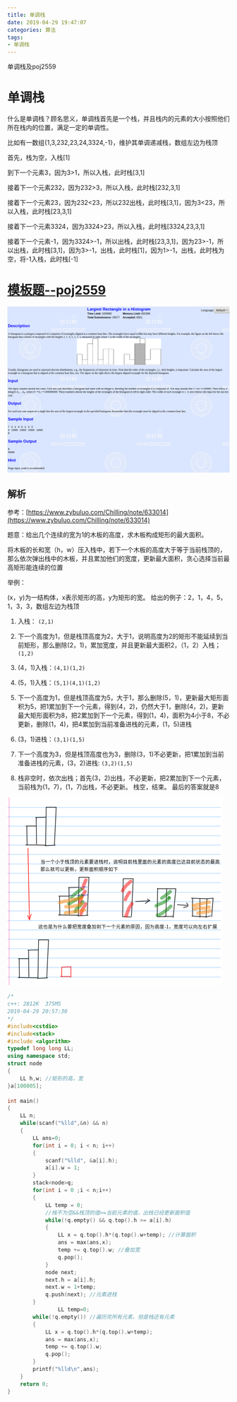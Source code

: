 ```yaml
---
title: 单调栈
date: 2019-04-29 19:47:07
categories: 算法
tags:
- 单调栈
---
```


单调栈及poj2559

<!-- more -->

# 单调栈

什么是单调栈？顾名思义，单调栈首先是一个栈，并且栈内的元素的大小按照他们所在栈内的位置，满足一定的单调性。

比如有一数组{1,3,232,23,24,3324,-1}，维护其单调递减栈，数组左边为栈顶

首先，栈为空，入栈[1]

到下一个元素3，因为3>1，所以入栈，此时栈[3,1]

接着下一个元素232，因为232>3，所以入栈，此时栈[232,3,1]

接着下一个元素23，因为232<23，所以232出栈，此时栈[3,1]，因为3<23，所以入栈，此时栈[23,3,1]

接着下一个元素3324，因为3324>23，所以入栈，此时栈[3324,23,3,1]

接着下一个元素-1，因为3324>-1，所以出栈，此时栈[23,3,1]，因为23>-1，所以出栈，此时栈[3,1]，因为3>-1，出栈，此时栈[1]，因为1>-1，出栈，此时栈为空，将-1入栈，此时栈[-1]

# [模板题--poj2559](http://poj.org/problem?id=2559)

![](单调栈/timu.png)

## 解析

参考：[https://www.zybuluo.com/Chilling/note/633014](https://www.zybuluo.com/Chilling/note/633014)

题意：给出几个连续的宽为1的木板的高度，求木板构成矩形的最大面积。

将木板的长和宽（h，w）压入栈中，若下一个木板的高度大于等于当前栈顶的，那么依次弹出栈中的木板，并且累加他们的宽度，更新最大面积，贪心选择当前最高矩形能连续的位置

举例：

(x，y)为一结构体，x表示矩形的高，y为矩形的宽。 
给出的例子：2，1，4，5，1，3，3，数组左边为栈顶

1. 入栈： `(2,1)`
2. 下一个高度为1，但是栈顶高度为2，大于1，说明高度为2的矩形不能延续到当前矩形，那么删除(2，1)，累加宽度，并且更新最大面积2，（1，2）入栈；`(1,2)`
3. (4，1)入栈：`(4,1)(1,2)`

4. (5，1)入栈：`(5,1)(4,1)(1,2)`

5. 下一个高度为1，但是栈顶高度为5，大于1，那么删除(5，1)，更新最大矩形面积为5，把1累加到下一个元素，得到(4，2)，仍然大于1，删除(4，2)，更新最大矩形面积为8，把2累加到下一个元素，得到(1，4)，面积为4小于8，不必更新，删除(1，4)，把4累加到当前准备进栈的元素，(1，5)进栈
6. (3，1)进栈：`(3,1)(1,5)`
7. 下一个高度为3，但是栈顶高度也为3，删除(3，1)不必更新，把1累加到当前准备进栈的元素，(3，2)进栈: `(3,2)(1,5)`
8. 栈非空时，依次出栈；首先(3，2)出栈，不必更新，把2累加到下一个元素，当前栈为(1，7)，(1，7)出栈，不必更新。 
   栈空，结束。 
   最后的答案就是8

![](单调栈/1.png)

```c++
/*
c++: 2812K	375MS
2019-04-29 20:57:30
*/
#include<cstdio>
#include<stack>
#include <algorithm>
typedef long long LL;
using namespace std;
struct node
{
    LL h,w; //矩形的高，宽
}a[100005];

int main()
{
    LL n;
    while(scanf("%lld",&n) && n)
    {
        LL ans=0;
        for(int i = 0; i < n; i++)
        {
            scanf("%lld", &a[i].h);
            a[i].w = 1;
        }
        stack<node>q;
        for(int i = 0 ;i < n;i++)
        {
            LL temp = 0;
            //栈不为空&&栈顶的值>=当前元素的值，出栈已经更新面积值
            while(!q.empty() && q.top().h >= a[i].h) 
            {
                LL x = q.top().h*(q.top().w+temp); //计算面积
                ans = max(ans,x);
                temp += q.top().w; //叠加宽
                q.pop();
            }
            node next;
            next.h = a[i].h;
            next.w = 1+temp;
            q.push(next); //元素进栈
        }
                LL temp=0;
        while(!q.empty()) //遍历完所有元素，但是栈还有元素
        {
            LL x = q.top().h*(q.top().w+temp);
            ans = max(ans,x);
            temp += q.top().w;
            q.pop();
        }
        printf("%lld\n",ans);
    }
    return 0;
}

```

